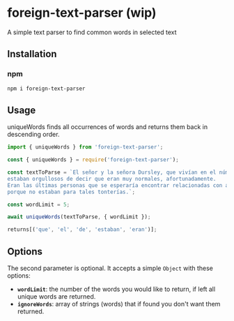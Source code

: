 # foreign-text-parser (wip)

A simple text parser to find common words in selected text

## Installation

### npm

```bash
npm i foreign-text-parser
```

## Usage

uniqueWords finds all occurrences of words and returns them back in descending order.

```js
import { uniqueWords } from 'foreign-text-parser';

const { uniqueWords } = require('foreign-text-parser');

const textToParse = `El señor y la señora Dursley, que vivían en el número 4 de Privet Drive, 
estaban orgullosos de decir que eran muy normales, afortunadamente. 
Eran las últimas personas que se esperaría encontrar relacionadas con algo extraño o misterioso, 
porque no estaban para tales tonterías.`;

const wordLimit = 5;

await uniqueWords(textToParse, { wordLimit });

returns[('que', 'el', 'de', 'estaban', 'eran')];
```

## Options

The second parameter is optional. It accepts a simple `Object` with these options:

- **`wordLimit`**: the number of the words you would like to return, if left all unique words are returned.
- **`ignoreWords`**: array of strings (words) that if found you don't want them returned.
